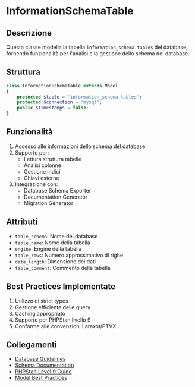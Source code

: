 # InformationSchemaTable

## Descrizione
Questa classe modella la tabella `information_schema.tables` del database, fornendo funzionalità per l'analisi e la gestione dello schema del database.

## Struttura
```php
class InformationSchemaTable extends Model
{
    protected $table = 'information_schema.tables';
    protected $connection = 'mysql';
    public $timestamps = false;
}
```

## Funzionalità
1. Accesso alle informazioni dello schema del database
2. Supporto per:
   - Lettura struttura tabelle
   - Analisi colonne
   - Gestione indici
   - Chiavi esterne
3. Integrazione con:
   - Database Schema Exporter
   - Documentation Generator
   - Migration Generator

## Attributi
- `table_schema`: Nome del database
- `table_name`: Nome della tabella
- `engine`: Engine della tabella
- `table_rows`: Numero approssimativo di righe
- `data_length`: Dimensione dei dati
- `table_comment`: Commento della tabella

## Best Practices Implementate
1. Utilizzo di strict types
2. Gestione efficiente delle query
3. Caching appropriato
4. Supporto per PHPStan livello 9
5. Conforme alle convenzioni Laraxot/PTVX

## Collegamenti
- [Database Guidelines](../DATABASE-GUIDELINES.md)
- [Schema Documentation](../DIRECTORY-STRUCTURE-GUIDE.md)
- [PHPStan Level 9 Guide](../PHPSTAN-LEVEL9-GUIDE.md)
- [Model Best Practices](../models/README.md) 